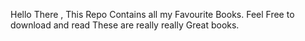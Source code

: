 Hello There , This Repo Contains all my Favourite Books.
Feel Free to download and read These are really really Great books.
